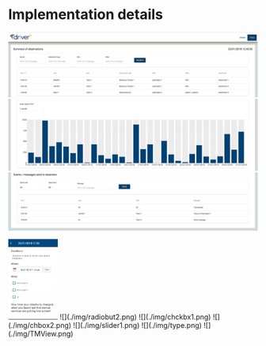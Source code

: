 # Implementation details

![1](/doc/img/1.png)
![2](./img/2.png)
![3](./img/3.png)




<img src="./img/radiobut1.png" width="100">
![](./img/radiobut2.png)
![](./img/chckbx1.png)
![](./img/chbox2.png)
![](./img/slider1.png)
![](./img/type.png)
![](./img/TMView.png)



